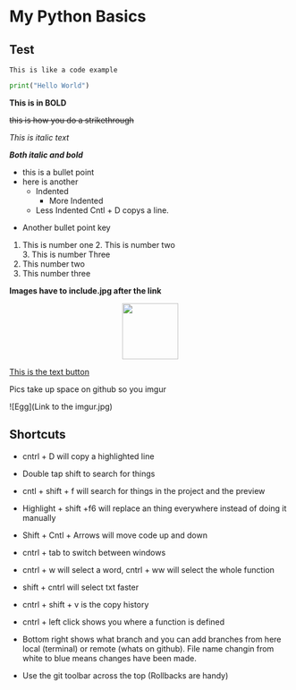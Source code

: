 # My Python Basics

## Test

`This is like a code example`

```python
print("Hello World")
```


**This is in BOLD**

~~this is how you do a strikethrough~~

_This is italic text_

**_Both italic and bold_**

* this is a bullet point 
* here is another
    * Indented 
        * More Indented
    * Less Indented
Cntl + D copys a line.
- Another bullet point key 

1. This is number one
    2. This is number two   
    3. This is number Three
2. This number two 
3. This number three 

**Images have to include.jpg after the link**

<p align="center">
    <img width="100" height="100" src="https://www.sciencemag.org/sites/default/files/styles/article_main_image_-_1280w__no_aspect_/public/cc_BE6RJF_16x9.jpg?itok=1fBdbQsG.jpb"
    </p>

[This is the text button](https://science.sciencemag.org/)


Pics take up space on github so you imgur

![Egg](Link to the imgur.jpg)

## **Shortcuts**
- cntrl + D will copy a highlighted line

- Double tap shift to search for things

- cntl + shift + f will search for things in 
the project and the preview 

- Highlight + shift +f6 will replace an thing everywhere instead of doing it
manually 

- Shift + Cntl + Arrows will move code up and down

- cntrl + tab to switch between windows 

- cntrl + w will select a word, cntrl + ww will select the whole function

- shift + cntrl will select txt faster

- cntrl + shift + v is the copy history

- cntrl + left click shows you where a function is defined

- Bottom right shows what branch and you can add branches from here
local (terminal) or remote (whats on github). File name changin from white 
to blue means changes have been made. 

- Use the git toolbar across the top (Rollbacks are handy)



